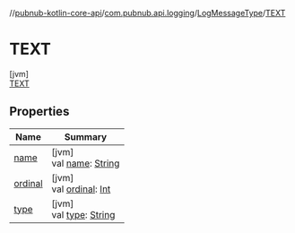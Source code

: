 //[pubnub-kotlin-core-api](../../../../index.md)/[com.pubnub.api.logging](../../index.md)/[LogMessageType](../index.md)/[TEXT](index.md)

# TEXT

[jvm]\
[TEXT](index.md)

## Properties

| Name | Summary |
|---|---|
| [name](../../-http-method/-d-e-l-e-t-e/index.md#-372974862%2FProperties%2F1141030505) | [jvm]<br>val [name](../../-http-method/-d-e-l-e-t-e/index.md#-372974862%2FProperties%2F1141030505): [String](https://kotlinlang.org/api/core/kotlin-stdlib/kotlin/-string/index.html) |
| [ordinal](../../-http-method/-d-e-l-e-t-e/index.md#-739389684%2FProperties%2F1141030505) | [jvm]<br>val [ordinal](../../-http-method/-d-e-l-e-t-e/index.md#-739389684%2FProperties%2F1141030505): [Int](https://kotlinlang.org/api/core/kotlin-stdlib/kotlin/-int/index.html) |
| [type](../type.md) | [jvm]<br>val [type](../type.md): [String](https://kotlinlang.org/api/core/kotlin-stdlib/kotlin/-string/index.html) |
